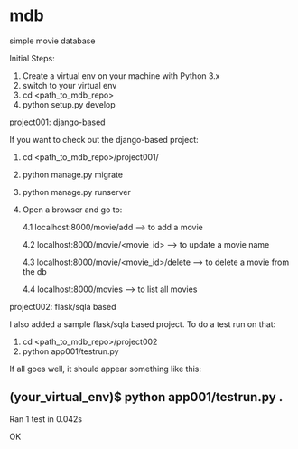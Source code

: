 # mdb
simple movie database

Initial Steps:

1. Create a virtual env on your machine with Python 3.x
2. switch to your virtual env
3. cd <path_to_mdb_repo>
4. python setup.py develop


project001: django-based

If you want to check out the django-based project:

1. cd <path_to_mdb_repo>/project001/
2. python manage.py migrate
3. python manage.py runserver
4. Open a browser and go to:
	
	4.1 localhost:8000/movie/add --> to add a movie
	
	4.2 localhost:8000/movie/<movie_id> --> to update a movie name
	
	4.3 localhost:8000/movie/<movie_id>/delete --> to delete a movie from the db

	4.4 localhost:8000/movies --> to list all movies

project002: flask/sqla based

I also added a sample flask/sqla based project. To do a test run on that:

1. cd <path_to_mdb_repo>/project002
2. python app001/testrun.py

If all goes well, it should appear something like this:

(your_virtual_env)$ python app001/testrun.py 
.
----------------------------------------------------------------------
Ran 1 test in 0.042s

OK